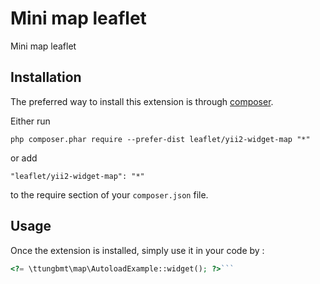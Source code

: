 Mini map leaflet
================
Mini map leaflet

Installation
------------

The preferred way to install this extension is through [composer](http://getcomposer.org/download/).

Either run

```
php composer.phar require --prefer-dist leaflet/yii2-widget-map "*"
```

or add

```
"leaflet/yii2-widget-map": "*"
```

to the require section of your `composer.json` file.


Usage
-----

Once the extension is installed, simply use it in your code by  :

```php
<?= \ttungbmt\map\AutoloadExample::widget(); ?>```